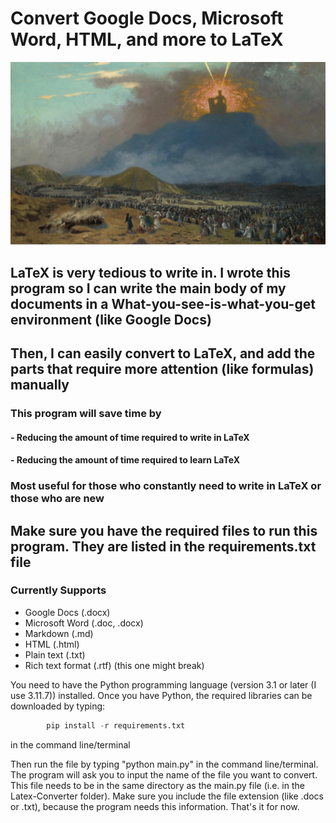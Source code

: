 # Convert Google Docs, Microsoft Word, HTML, and more to LaTeX

![Image](./image.jpg)

## LaTeX is very tedious to write in. I wrote this program so I can write the main body of my documents in a What-you-see-is-what-you-get environment (like Google Docs)

## Then, I can easily convert to LaTeX, and add the parts that require more attention (like formulas) manually

### This program will save time by

#### - Reducing the amount of time required to write in LaTeX

#### - Reducing the amount of time required to learn LaTeX

### Most useful for those who constantly need to write in LaTeX or those who are new

## Make sure you have the required files to run this program. They are listed in the requirements.txt file

### Currently Supports

- Google Docs (.docx)
- Microsoft Word (.doc, .docx)
- Markdown (.md)
- HTML (.html)
- Plain text (.txt)
- Rich text format (.rtf) (this one might break)

You need to have the Python programming language (version 3.1 or later (I use 3.11.7)) installed.
Once you have Python, the required libraries can be downloaded by typing:

```python
        pip install -r requirements.txt
```

in the command line/terminal

Then run the file by typing "python main.py" in the command line/terminal.
The program will ask you to input the name of the file you want to convert. This file needs to be in the same directory as the main.py file (i.e. in the Latex-Converter folder).
Make sure you include the file extension (like .docs or .txt), because the program needs this information.
That's it for now.
